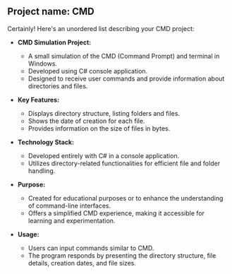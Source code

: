 
## Project name: CMD
Certainly! Here's an unordered list describing your CMD project:

- **CMD Simulation Project:**
  - A small simulation of the CMD (Command Prompt) and terminal in Windows.
  - Developed using C# console application.
  - Designed to receive user commands and provide information about directories and files.

- **Key Features:**
  - Displays directory structure, listing folders and files.
  - Shows the date of creation for each file.
  - Provides information on the size of files in bytes.

- **Technology Stack:**
  - Developed entirely with C# in a console application.
  - Utilizes directory-related functionalities for efficient file and folder handling.

- **Purpose:**
  - Created for educational purposes or to enhance the understanding of command-line interfaces.
  - Offers a simplified CMD experience, making it accessible for learning and experimentation.

- **Usage:**
  - Users can input commands similar to CMD.
  - The program responds by presenting the directory structure, file details, creation dates, and file sizes.

